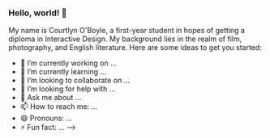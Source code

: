 ### Hello, world! 👋

<!--
**coboyle444/coboyle444** is a ✨ _special_ ✨ repository because its `README.md` (this file) appears on your GitHub profile.-->
<p>My name is Courtlyn O'Boyle, a first-year student in hopes of getting a diploma in Interactive Design. 
My background lies in the realm of film, photography, and English literature. 
Here are some ideas to get you started:

- 🔭 I’m currently working on ...
- 🌱 I’m currently learning ...
- 👯 I’m looking to collaborate on ...
- 🤔 I’m looking for help with ...
- 💬 Ask me about ...
- 📫 How to reach me: ...
- 😄 Pronouns: ...
- ⚡ Fun fact: ...
-->
